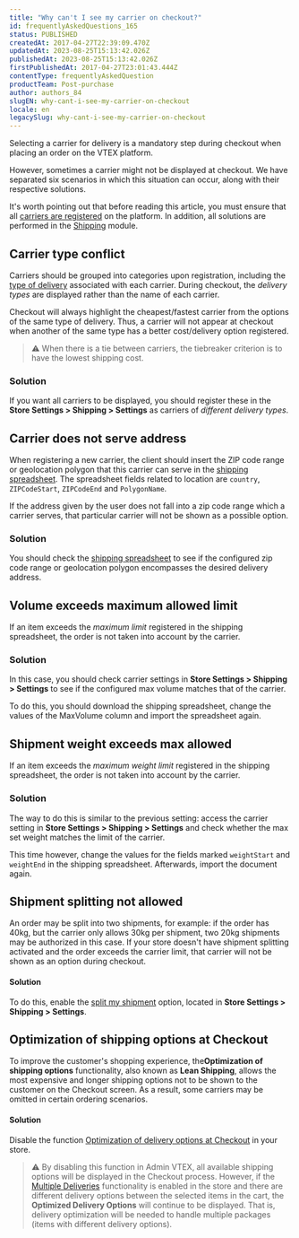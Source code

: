 ```yaml
---
title: "Why can't I see my carrier on checkout?"
id: frequentlyAskedQuestions_165
status: PUBLISHED
createdAt: 2017-04-27T22:39:09.470Z
updatedAt: 2023-08-25T15:13:42.026Z
publishedAt: 2023-08-25T15:13:42.026Z
firstPublishedAt: 2017-04-27T23:01:43.444Z
contentType: frequentlyAskedQuestion
productTeam: Post-purchase
author: authors_84
slugEN: why-cant-i-see-my-carrier-on-checkout
locale: en
legacySlug: why-cant-i-see-my-carrier-on-checkout
---
```


Selecting a carrier for delivery is a mandatory step during checkout when placing an order on the VTEX platform.

However, sometimes a carrier might not be displayed at checkout. We have separated six scenarios in which this situation can occur, along with their respective solutions.

It's worth pointing out that before reading this article, you must ensure that all [carriers are registered](/en/tutorial/transportadoras-na-vtex--7u9duMD5UQa2QQwukAWMcE) on the platform. In addition, all solutions are performed in the [Shipping](/pt/tutorial/visao-geral-logistics--tutorials_143) module.

## Carrier type conflict 

Carriers should be grouped into categories upon registration, including the [type of delivery](/en/tutorial/como-funciona-o-tipo-de-entrega/) associated with each carrier. During checkout, the _delivery types_ are displayed rather than the name of each carrier. 

Checkout will always highlight the cheapest/fastest carrier from the options of the same type of delivery. Thus, a carrier will not appear at checkout when another of the same type has a better cost/delivery option registered. 

> ⚠️ When there is a tie between carriers, the tiebreaker criterion is to have the lowest shipping cost.

### Solution

If you want all carriers to be displayed, you should register these in the **Store Settings > Shipping > Settings** as carriers of _different delivery types_.

## Carrier does not serve address

When registering a new carrier, the client should insert the ZIP code range or geolocation polygon that this carrier can serve in the [shipping spreadsheet](/en/tutorial/--45I9m2rknucSmYigA2AE0G "shipping spreadsheet"). The spreadsheet fields related to location are `country`, `ZIPCodeStart`, `ZIPCodeEnd` and `PolygonName`.

If the address given by the user does not fall into a zip code range which a carrier serves, that particular carrier will not be shown as a possible option.

### Solution

You should check the [shipping spreadsheet](/en/tutorial/--45I9m2rknucSmYigA2AE0G "shipping spreadsheet") to see if the configured zip code range or geolocation polygon encompasses the desired delivery address.

## Volume exceeds maximum allowed limit 

If an item exceeds the _maximum limit_ registered in the shipping spreadsheet, the order is not taken into account by the carrier.

### Solution

In this case, you should check carrier settings in **Store Settings > Shipping > Settings** to see if the configured max volume matches that of the carrier.

To do this, you should download the shipping spreadsheet, change the values of the MaxVolume column and import the spreadsheet again. 

## Shipment weight exceeds max allowed

If an item exceeds the _maximum weight limit_ registered in the shipping spreadsheet, the order is not taken into account by the carrier.

### Solution

The way to do this is similar to the previous setting: access the carrier setting in **Store Settings > Shipping > Settings** and check whether the max set weight matches the limit of the carrier.

This time however, change the values for the fields marked `weightStart` and `weightEnd` in the shipping spreadsheet. Afterwards, import the document again.

## Shipment splitting not allowed

An order may be split into two shipments, for example: if the order has 40kg, but the carrier only allows 30kg per shipment, two 20kg shipments may be authorized in this case. If your store doesn't have shipment splitting activated and the order exceeds the carrier limit, that carrier will not be shown as an option during checkout.

#### Solution

To do this, enable the [split my shipment](/en/tutorial/--tutorials_109) option, located in **Store Settings > Shipping > Settings**.

## Optimization of shipping options at Checkout

To improve the customer's shopping experience, the**Optimization of shipping options** functionality, also known as **Lean Shipping**, allows the most expensive and longer shipping options not to be shown to the customer on the Checkout screen. As a result, some carriers may be omitted in certain ordering scenarios.

#### Solution

Disable the function [Optimization of delivery options at Checkout](/en/tutorial/optimization-of-shipping-options-at-checkout--6DeGO9eBSFWe4XkoS0SxAB) in your store.

> ⚠️ By disabling this function in Admin VTEX, all available shipping options will be displayed in the Checkout process. However, if the [Multiple Deliveries](/en/tutorial/order-split-and-delivery-split--jQvzA6QgSd51e2p6bthoV#) functionality is enabled in the store and there are different delivery options between the selected items in the cart, the **Optimized Delivery Options** will continue to be displayed. That is, delivery optimization will be needed to handle multiple packages (items with different delivery options).
